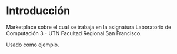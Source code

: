 # Introducción
Marketplace sobre el cual se trabaja en la asignatura Laboratorio de Computación 3 - UTN Facultad Regional San Francisco.

Usado como ejemplo.